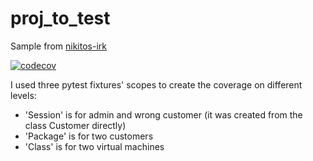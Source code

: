 # proj_to_test

Sample from [nikitos-irk](https://github.com/nikitos-irk)

[![codecov](https://codecov.io/gh/konstter/python-testing-project-lvl1/branch/main/graph/badge.svg?token=0MKQGZTTJB)](https://codecov.io/gh/konstter/python-testing-project-lvl1)

I used three pytest fixtures' scopes to create the coverage on different levels:
- 'Session' is for admin and wrong customer (it was created from the class Customer directly)
- 'Package' is for two customers
- 'Class' is for two virtual machines
